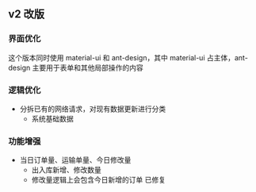 ## v2 改版

### 界面优化

这个版本同时使用 material-ui 和 ant-design，其中 material-ui 占主体，ant-design 主要用于表单和其他局部操作的内容

### 逻辑优化

- 分拆已有的网络请求，对现有数据更新进行分类
  - 系统基础数据

### 功能增强

- 当日订单量、运输单量、今日修改量
  - 出入库新增、修改数量
  - 修改量逻辑上会包含今日新增的订单 已修复
